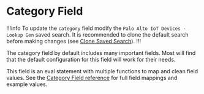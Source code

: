 # Category Field

!!!info To update the `category` field modify the `Palo Alto IoT Devices - Lookup Gen` saved search. It is recommended to clone the default search before making changes (see [Clone Saved Search](clone-search.md)).
!!!

The category field by default includes many important fields. Most will find that the default configuration for this field will work for their needs.

This field is an eval statement with multiple functions to map and clean field values. See the [Category Field reference](../components/category.md) for full field mappings and example values.
